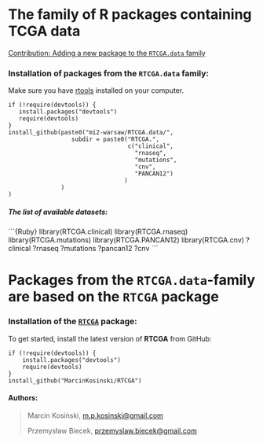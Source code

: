 # The family of R packages containing TCGA data

[Contribution: Adding a new package to the `RTCGA.data` family](https://github.com/mi2-warsaw/RTCGA.data/wiki/Contribution:-Adding-a-new-package-to-the-%60RTCGA.data%60-family)

### Installation of packages from the `RTCGA.data` family: 

Make sure you have [rtools](http://cran.r-project.org/bin/windows/Rtools/) installed on your computer.

```{Ruby}
if (!require(devtools)) {
   install.packages("devtools")
   require(devtools)
}
install_github(paste0("mi2-warsaw/RTCGA.data/", 
                  subdir = paste0("RTCGA.", 
                                  c("clinical",
                                    "rnaseq",
                                    "mutations",
                                    "cnv",
                                    "PANCAN12")
                                 )
               )
)
```

<h5> The list of available datasets: </h5>
```{Ruby}
library(RTCGA.clinical)
library(RTCGA.rnaseq)
library(RTCGA.mutations)
library(RTCGA.PANCAN12)
library(RTCGA.cnv)
?clinical
?rnaseq
?mutations
?pancan12
?cnv
```

# Packages from the `RTCGA.data`-family are based on the `RTCGA` package


### Installation of the [`RTCGA`](https://github.com/MarcinKosinski/RTCGA) package: 
To get started, install the latest version of **RTCGA** from GitHub:

```{Ruby}
if (!require(devtools)) {
    install.packages("devtools")
    require(devtools)
}
install_github("MarcinKosinski/RTCGA")
```

<h4> Authors: </h4>

>
> Marcin Kosiński, m.p.kosinski@gmail.com
>
> Przemysław Biecek, przemyslaw.biecek@gmail.com
>
